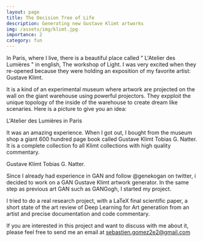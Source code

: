 ```yaml
---
layout: page
title: The Decision Tree of Life 
description: Generating new Gustave Klimt artworks
img: /assets/img/klimt.jpg
importance: 2
category: fun
---
```

In Paris, where I live, there is a beautiful place called " L'Atelier des Lumières " in english, The workshop of Light. I was very excited when they re-opened because they were holding an exposition of my favorite artist: Gustave Klimt. 

It is a kind of an experimental museum where artwork are projected on the wall on the giant warehouse using powerful projectors. They expploit the unique topology of the inside of the warehouse to create dream like scenaries. Here is a picture to give you an idea:

<div class="row">
    <div class="col-sm mt-3 mt-md-0">
        <img class="img-fluid rounded z-depth-1" src="{{ '/assets/img/atelier_lumiere.jpg' | relative_url }}" alt="" title="example image"/>
    </div>
</div>
<div class="caption">
    L'Atelier des Lumières in Paris
</div>


It was an amazing experience. When I got out, I bought from the museum shop a giant 600 hundred page book called Gustave Klimt Tobias G. Natter. It is a complete collection fo all Klimt collections with high quality commentary. 

<div class="row">
    <div class="col-sm mt-3 mt-md-0">
        <img class="img-fluid rounded z-depth-1" src="{{ '/assets/img/klimt_total.jpg' | relative_url }}" alt="" title="example image"/>
    </div>
</div>
<div class="caption">
    Gustave Klimt Tobias G. Natter.
</div>

Since I already had experience in GAN and follow @genekogan on twitter, i decided to work on a  GAN Gustave Klimt artwork generator. In the same step as previous art GAN such as GANGogh, I started my project.

I tried to do a real research project, with a LaTeX final scientific paper, a short state of the art review of Deep Learning for Art generation from an artist and precise documentation and code commentary.

If you are interested in this project and want to discuss with me about it, please feel free to send me an email at sebastien.gomez2e2@gmail.com







